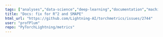 ```yaml
---
tags: ["analyses","data-science","deep-learning","documentation","machine-learning","metrics","python","pytorch"]
title: "Docs: fix for R^2 and SMAPE"
html_url: "https://github.com/Lightning-AI/torchmetrics/issues/2744"
user: "profPlum"
repo: "PyTorchLightning/metrics"
---
```


